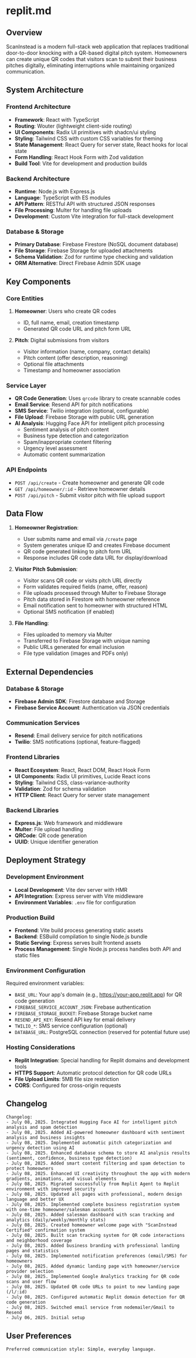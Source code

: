 # replit.md

## Overview

ScanInstead is a modern full-stack web application that replaces traditional door-to-door knocking with a QR-based digital pitch system. Homeowners can create unique QR codes that visitors scan to submit their business pitches digitally, eliminating interruptions while maintaining organized communication.

## System Architecture

### Frontend Architecture
- **Framework**: React with TypeScript
- **Routing**: Wouter (lightweight client-side routing)
- **UI Components**: Radix UI primitives with shadcn/ui styling
- **Styling**: Tailwind CSS with custom CSS variables for theming
- **State Management**: React Query for server state, React hooks for local state
- **Form Handling**: React Hook Form with Zod validation
- **Build Tool**: Vite for development and production builds

### Backend Architecture
- **Runtime**: Node.js with Express.js
- **Language**: TypeScript with ES modules
- **API Pattern**: RESTful API with structured JSON responses
- **File Processing**: Multer for handling file uploads
- **Development**: Custom Vite integration for full-stack development

### Database & Storage
- **Primary Database**: Firebase Firestore (NoSQL document database)
- **File Storage**: Firebase Storage for uploaded attachments
- **Schema Validation**: Zod for runtime type checking and validation
- **ORM Alternative**: Direct Firebase Admin SDK usage

## Key Components

### Core Entities
1. **Homeowner**: Users who create QR codes
   - ID, full name, email, creation timestamp
   - Generated QR code URL and pitch form URL

2. **Pitch**: Digital submissions from visitors
   - Visitor information (name, company, contact details)
   - Pitch content (offer description, reasoning)
   - Optional file attachments
   - Timestamp and homeowner association

### Service Layer
- **QR Code Generation**: Uses `qrcode` library to create scannable codes
- **Email Service**: Resend API for pitch notifications
- **SMS Service**: Twilio integration (optional, configurable)
- **File Upload**: Firebase Storage with public URL generation
- **AI Analysis**: Hugging Face API for intelligent pitch processing
  - Sentiment analysis of pitch content
  - Business type detection and categorization
  - Spam/inappropriate content filtering
  - Urgency level assessment
  - Automatic content summarization

### API Endpoints
- `POST /api/create` - Create homeowner and generate QR code
- `GET /api/homeowner/:id` - Retrieve homeowner details
- `POST /api/pitch` - Submit visitor pitch with file upload support

## Data Flow

1. **Homeowner Registration**:
   - User submits name and email via `/create` page
   - System generates unique ID and creates Firebase document
   - QR code generated linking to pitch form URL
   - Response includes QR code data URL for display/download

2. **Visitor Pitch Submission**:
   - Visitor scans QR code or visits pitch URL directly
   - Form validates required fields (name, offer, reason)
   - File uploads processed through Multer to Firebase Storage
   - Pitch data stored in Firestore with homeowner reference
   - Email notification sent to homeowner with structured HTML
   - Optional SMS notification (if enabled)

3. **File Handling**:
   - Files uploaded to memory via Multer
   - Transferred to Firebase Storage with unique naming
   - Public URLs generated for email inclusion
   - File type validation (images and PDFs only)

## External Dependencies

### Database & Storage
- **Firebase Admin SDK**: Firestore database and Storage
- **Firebase Service Account**: Authentication via JSON credentials

### Communication Services
- **Resend**: Email delivery service for pitch notifications
- **Twilio**: SMS notifications (optional, feature-flagged)

### Frontend Libraries
- **React Ecosystem**: React, React DOM, React Hook Form
- **UI Components**: Radix UI primitives, Lucide React icons
- **Styling**: Tailwind CSS, class-variance-authority
- **Validation**: Zod for schema validation
- **HTTP Client**: React Query for server state management

### Backend Libraries
- **Express.js**: Web framework and middleware
- **Multer**: File upload handling
- **QRCode**: QR code generation
- **UUID**: Unique identifier generation

## Deployment Strategy

### Development Environment
- **Local Development**: Vite dev server with HMR
- **API Integration**: Express server with Vite middleware
- **Environment Variables**: `.env` file for configuration

### Production Build
- **Frontend**: Vite build process generating static assets
- **Backend**: ESBuild compilation to single Node.js bundle
- **Static Serving**: Express serves built frontend assets
- **Process Management**: Single Node.js process handles both API and static files

### Environment Configuration
Required environment variables:
- `BASE_URL`: Your app's domain (e.g., https://your-app.replit.app) for QR code generation
- `FIREBASE_SERVICE_ACCOUNT_JSON`: Firebase authentication
- `FIREBASE_STORAGE_BUCKET`: Firebase Storage bucket name
- `RESEND_API_KEY`: Resend API key for email delivery
- `TWILIO_*`: SMS service configuration (optional)
- `DATABASE_URL`: PostgreSQL connection (reserved for potential future use)

### Hosting Considerations
- **Replit Integration**: Special handling for Replit domains and development tools
- **HTTPS Support**: Automatic protocol detection for QR code URLs
- **File Upload Limits**: 5MB file size restriction
- **CORS**: Configured for cross-origin requests

## Changelog

```
Changelog:
- July 08, 2025. Integrated Hugging Face AI for intelligent pitch analysis and spam detection
- July 08, 2025. Added AI-powered homeowner dashboard with sentiment analysis and business insights
- July 08, 2025. Implemented automatic pitch categorization and urgency detection using AI
- July 08, 2025. Enhanced database schema to store AI analysis results (sentiment, confidence, business type detection)
- July 08, 2025. Added smart content filtering and spam detection to protect homeowners
- July 08, 2025. Enhanced UI creativity throughout the app with modern gradients, animations, and visual elements
- July 08, 2025. Migrated successfully from Replit Agent to Replit environment with improved security
- July 08, 2025. Updated all pages with professional, modern design language and better UX
- July 08, 2025. Implemented complete business registration system with one-time homeowner/salesman accounts
- July 08, 2025. Added salesman dashboard with scan tracking and analytics (daily/weekly/monthly stats)
- July 08, 2025. Created homeowner welcome page with "ScanInstead Certified" confirmation system
- July 08, 2025. Built scan tracking system for QR code interactions and neighborhood coverage
- July 08, 2025. Added business branding with professional landing pages and statistics
- July 08, 2025. Implemented notification preferences (email/SMS) for homeowners
- July 08, 2025. Added dynamic landing page with homeowner/service provider selection
- July 08, 2025. Implemented Google Analytics tracking for QR code scans and user flow
- July 08, 2025. Updated QR code URLs to point to new landing page (/l/:id)
- July 08, 2025. Configured automatic Replit domain detection for QR code generation
- July 08, 2025. Switched email service from nodemailer/Gmail to Resend
- July 06, 2025. Initial setup
```

## User Preferences

```
Preferred communication style: Simple, everyday language.
```
